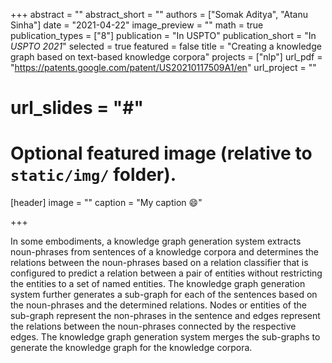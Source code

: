 +++
abstract = ""
abstract_short = ""
authors = ["Somak Aditya", "Atanu Sinha"]
date = "2021-04-22"
image_preview = ""
math = true
publication_types = ["8"]
publication = "In USPTO"
publication_short = "In *USPTO 2021*"
selected = true
featured = false
title = "Creating a knowledge graph based on text-based knowledge corpora"
projects = ["nlp"]
url_pdf = "https://patents.google.com/patent/US20210117509A1/en"
url_project = ""
# url_slides = "#"


# Optional featured image (relative to `static/img/` folder).
[header]
image = ""
caption = "My caption :smile:"

+++

In some embodiments, a knowledge graph generation system extracts noun-phrases from sentences of a knowledge corpora and determines the relations between the noun-phrases based on a relation classifier that is configured to predict a relation between a pair of entities without restricting the entities to a set of named entities. The knowledge graph generation system further generates a sub-graph for each of the sentences based on the noun-phrases and the determined relations. Nodes or entities of the sub-graph represent the non-phrases in the sentence and edges represent the relations between the noun-phrases connected by the respective edges. The knowledge graph generation system merges the sub-graphs to generate the knowledge graph for the knowledge corpora.
